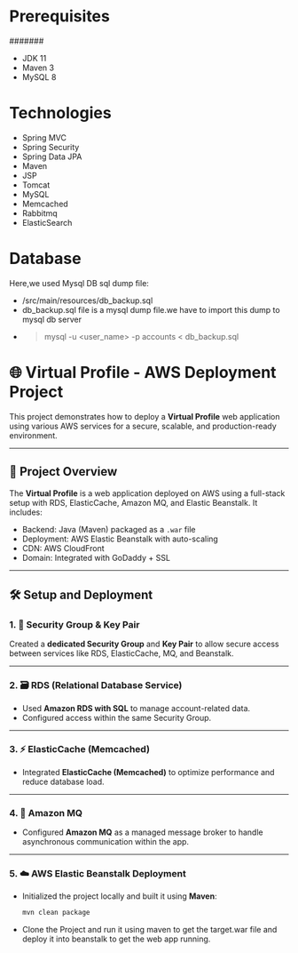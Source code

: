 # Prerequisites
#######
- JDK 11 
- Maven 3 
- MySQL 8

# Technologies 
- Spring MVC
- Spring Security
- Spring Data JPA
- Maven
- JSP
- Tomcat
- MySQL
- Memcached
- Rabbitmq
- ElasticSearch
# Database
Here,we used Mysql DB 
sql dump file:
- /src/main/resources/db_backup.sql
- db_backup.sql file is a mysql dump file.we have to import this dump to mysql db server
- > mysql -u <user_name> -p accounts < db_backup.sql

# 🌐 Virtual Profile - AWS Deployment Project

This project demonstrates how to deploy a **Virtual Profile** web application using various AWS services for a secure, scalable, and production-ready environment.

---

## 🚀 Project Overview

The **Virtual Profile** is a web application deployed on AWS using a full-stack setup with RDS, ElasticCache, Amazon MQ, and Elastic Beanstalk. It includes:

- Backend: Java (Maven) packaged as a `.war` file
- Deployment: AWS Elastic Beanstalk with auto-scaling
- CDN: AWS CloudFront
- Domain: Integrated with GoDaddy + SSL

---

## 🛠️ Setup and Deployment

### 1. 🔐 Security Group & Key Pair

Created a **dedicated Security Group** and **Key Pair** to allow secure access between services like RDS, ElasticCache, MQ, and Beanstalk.

---

### 2. 🗃️ RDS (Relational Database Service)

- Used **Amazon RDS with SQL** to manage account-related data.
- Configured access within the same Security Group.

---

### 3. ⚡ ElasticCache (Memcached)

- Integrated **ElasticCache (Memcached)** to optimize performance and reduce database load.

---

### 4. 📩 Amazon MQ

- Configured **Amazon MQ** as a managed message broker to handle asynchronous communication within the app.

---

### 5. ☁️ AWS Elastic Beanstalk Deployment

- Initialized the project locally and built it using **Maven**:
  ```bash
  mvn clean package
  ```
- Clone the Project and run it using maven to get the target.war file and deploy it into beanstalk to get the web app running.

